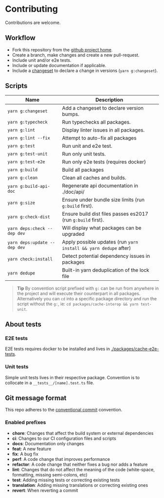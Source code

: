 # Contributing

Contributions are welcome.

## Workflow

- Fork this repository from the [github project home](https://www.github.com/soluble-io/cache-interop).
- Create a branch, make changes and create a new pull-request.
- Include unit and/or e2e tests.
- Include or update documentation if applicable.
- Include a [changeset](https://github.com/atlassian/changesets) to declare a change in versions (`yarn g:changeset`).

## Scripts

| Name                         | Description                                                      |
| ---------------------------- | ---------------------------------------------------------------- |
| `yarn g:changeset`           | Add a changeset to declare version bumps.                        |
| `yarn g:typecheck`           | Run typechecks all packages.                                     |
| `yarn g:lint`                | Display linter issues in all packages.                           |
| `yarn g:lint --fix`          | Attempt to auto-fix all packages                                 |
| `yarn g:test`                | Run unit and e2e test.                                           |
| `yarn g:test-unit`           | Run only unit tests.                                             |
| `yarn g:test-e2e`            | Run only e2e tests (requires docker)                             |
| `yarn g:build`               | Build all packages                                               |
| `yarn g:clean`               | Clean all caches and builds.                                     |
| `yarn g:build-api-doc`       | Regenerate api documentation in ./doc/api/                       |
| `yarn g:size`                | Ensure under bundle size limits (run `g:build` first).           |
| `yarn g:check-dist`          | Ensure build dist files passes es2017 (run `g:build` first).     |
| `yarn deps:check --dep dev`  | Will display what packages can be upgraded                       |
| `yarn deps:update --dep dev` | Apply possible updates (run `yarn install && yarn dedupe` after) |
| `yarn check:install`         | Detect potential dependency issues in packages                   |
| `yarn dedupe`                | Built-in yarn deduplication of the lock file                     |

> **Tip** By convention script prefixed with `g:` can be run from anywhere in the project and will execute their
> counterpart in all packages. Alternatively you can `cd` into a specific package directory and run the script
> without the `g:`, ie: `cd packages/cache-interop && yarn test-unit`.

## About tests

### E2E tests

E2E tests requires docker to be installed and lives in [./packages/cache-e2e-tests](./packages/cache-e2e-tests/test/suites).

### Unit tests

Simple unit tests lives in their respective package. Convention is to collocate in a `__tests__/[name].test.ts` file.

## Git message format

This repo adheres to the [conventional commit](https://www.conventionalcommits.org/en/v1.0.0/) convention.

### Enabled prefixes

- **chore**: Changes that affect the build system or external dependencies
- **ci**: Changes to our CI configuration files and scripts
- **docs**: Documentation only changes
- **feat**: A new feature
- **fix**: A bug fix
- **perf**: A code change that improves performance
- **refactor**: A code change that neither fixes a bug nor adds a feature
- **lint**: Changes that do not affect the meaning of the code (white-space, formatting, missing semi-colons, etc)
- **test**: Adding missing tests or correcting existing tests
- **translation**: Adding missing translations or correcting existing ones
- **revert**: When reverting a commit
